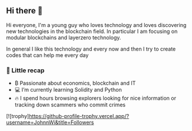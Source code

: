 ## Hi there 👋
Hi everyone, I'm a young guy who loves technology and loves discovering new technologies in the blockchain field. In particular I am focusing on modular blockchains and layerzero technology.

In general I like this technology and every now and then I try to create codes that can help me every day

### 🌱 Little recap 
- ₿ Passionate about economics, blockchain and IT
- 💻 I’m currently learning Solidity and Python
- 🔥 I spend hours browsing explorers looking for nice information or tracking down scammers who commit crimes

[![trophy]https://github-profile-trophy.vercel.app/?username=JohnnWi&title=Followers
